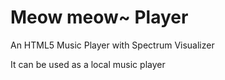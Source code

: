 Meow meow~ Player
==============

An HTML5 Music Player with Spectrum Visualizer 

It can be used as a local music player
